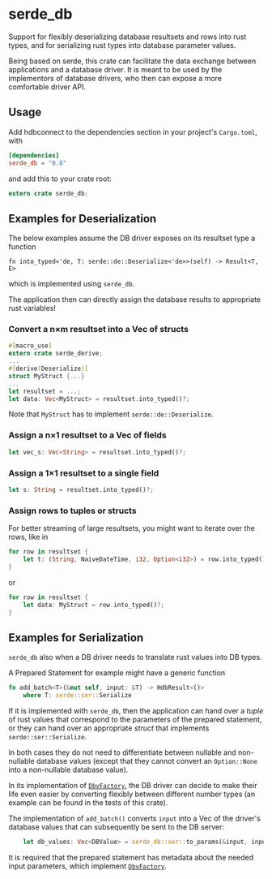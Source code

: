 # serde_db

Support for flexibly deserializing database resultsets and rows into rust types,
and for serializing rust types into database parameter values.

Being based on serde, this crate can facilitate the data exchange between applications
and a database driver. It is meant to be used by the implementors of database drivers,
who then can expose a more comfortable driver API.

## Usage

Add hdbconnect to the dependencies section in your project's `Cargo.toml`, with

```toml
[dependencies]
serde_db = "0.8"
```

and add this to your crate root:

```rust
extern crate serde_db;
```

## Examples for Deserialization

The below examples assume the DB driver exposes on its
resultset type a function

    fn into_typed<'de, T: serde::de::Deserialize<'de>>(self) -> Result<T, E>

which is implemented using `serde_db`.

The application then can directly assign the database results to appropriate rust variables!

### Convert a n×m resultset into a Vec of structs

```rust
#[macro_use]
extern crate serde_derive;
...
#[derive(Deserialize)]
struct MyStruct {...}
...
let resultset = ...;
let data: Vec<MyStruct> = resultset.into_typed()?;
```

Note that `MyStruct` has to implement `serde::de::Deserialize`.

### Assign a n×1 resultset to a Vec of fields

```rust
let vec_s: Vec<String> = resultset.into_typed()?;
```

### Assign a 1×1 resultset to a single field

```rust
let s: String = resultset.into_typed()?;
```

### Assign rows to tuples or structs

For better streaming of large resultsets, you might want to iterate over the rows, like in

```rust
for row in resultset {
    let t: (String, NaiveDateTime, i32, Option<i32>) = row.into_typed()?;
}
```

or

```rust
for row in resultset {
    let data: MyStruct = row.into_typed()?;
}
```

## Examples for Serialization

`serde_db` also when a DB driver needs to translate rust values into DB types.

A Prepared Statement for example might have a generic function

```rust
fn add_batch<T>(&mut self, input: &T) -> HdbResult<()>
    where T: serde::ser::Serialize
```

If it  is implemented with `serde_db`, then the application can hand over
a _tuple_ of rust values that correspond to the parameters of the prepared statement,
or they can hand over an appropriate _struct_ that implements `serde::ser::Serialize`.

In both cases they do not need to differentiate between nullable and non-nullable
database values (except that they cannot convert an `Option::None` into a non-nullable database
value).

In its implementation of [`DbvFactory`](trait.DbvFactory.html),
the DB driver can decide to make their life even easier by converting flexibly between
different number types (an example can be found in the tests of this crate).

The implementation of `add_batch()` converts `input` into
a Vec of the driver's database values that can subsequently be sent to the DB server:

```rust
    let db_values: Vec<DBValue> = serde_db::ser::to_params(&input, input_metadata)?;
```

It is required that the prepared statement has metadata about the needed input parameters,
which implement [`DbvFactory`](trait.DbvFactory.html).
